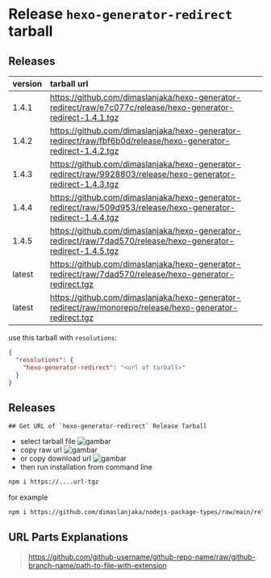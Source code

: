 # Release `hexo-generator-redirect` tarball
## Releases
| version | tarball url |
| :--- | :--- |
| 1.4.1 | https://github.com/dimaslanjaka/hexo-generator-redirect/raw/e7c077c/release/hexo-generator-redirect-1.4.1.tgz |
| 1.4.2 | https://github.com/dimaslanjaka/hexo-generator-redirect/raw/fbf6b0d/release/hexo-generator-redirect-1.4.2.tgz |
| 1.4.3 | https://github.com/dimaslanjaka/hexo-generator-redirect/raw/9928803/release/hexo-generator-redirect-1.4.3.tgz |
| 1.4.4 | https://github.com/dimaslanjaka/hexo-generator-redirect/raw/509d953/release/hexo-generator-redirect-1.4.4.tgz |
| 1.4.5 | https://github.com/dimaslanjaka/hexo-generator-redirect/raw/7dad570/release/hexo-generator-redirect-1.4.5.tgz |
| latest | https://github.com/dimaslanjaka/hexo-generator-redirect/raw/7dad570/release/hexo-generator-redirect.tgz |
| latest | https://github.com/dimaslanjaka/hexo-generator-redirect/raw/monorepo/release/hexo-generator-redirect.tgz |

use this tarball with `resolutions`:
```json
{
  "resolutions": {
    "hexo-generator-redirect": "<url of tarball>"
  }
}
```

## Releases

    ## Get URL of `hexo-generator-redirect` Release Tarball
- select tarball file
![gambar](https://user-images.githubusercontent.com/12471057/203216375-8af4b5d9-00c2-40fb-8d3d-d220beaabd46.png)
- copy raw url
![gambar](https://user-images.githubusercontent.com/12471057/203216508-7590cbb9-a1ce-47d6-96ca-8d82149f0762.png)
- or copy download url
![gambar](https://user-images.githubusercontent.com/12471057/203216541-3807d2c3-5213-49f3-b93d-c626dbae3b2e.png)
- then run installation from command line
```bash
npm i https://....url-tgz
```
for example
```bash
npm i https://github.com/dimaslanjaka/nodejs-package-types/raw/main/release/nodejs-package-types.tgz
```

## URL Parts Explanations
> https://github.com/github-username/github-repo-name/raw/github-branch-name/path-to-file-with-extension